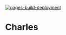 [![pages-build-deployment](https://github.com/loe207/Charles/actions/workflows/pages/pages-build-deployment/badge.svg)](https://github.com/loe207/Charles/actions/workflows/pages/pages-build-deployment)

# Charles

